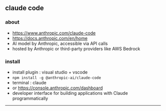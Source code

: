 ## claude code
### about
- https://www.anthropic.com/claude-code
- https://docs.anthropic.com/en/home
- AI model by Anthropic, accessible via API calls  
- hosted by Anthropic or third-party providers like AWS Bedrock

### install
- install plugin : visual studio + vscode
- `npm install -g @anthropic-ai/claude-code`
- terminal : claude
- or https://console.anthropic.com/dashboard
- developer interface for building applications with Claude programmatically

---
